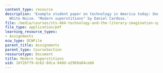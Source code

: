```yaml
---
content_type: resource
description: 'Example student paper on technology in America today: Don DeLillo''s
  White Noise. "Modern superstitions" by Daniel Cardoso.'
file: /media/courses/sts-464-technology-and-the-literary-imagination-spring-2008/16f2bf79dcb28dca948de2969a84ceb6_dcardoso_wk2.pdf
file_type: application/pdf
learning_resource_types:
- Assignments
ocw_type: OCWFile
parent_title: Assignments
parent_type: CourseSection
resourcetype: Document
title: Modern Superstitions
uid: 16f2bf79-dcb2-8dca-948d-e2969a84ceb6
---
```

